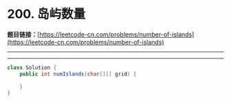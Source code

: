 # 200. 岛屿数量

**题目链接：**[https://leetcode-cn.com/problems/number-of-islands](https://leetcode-cn.com/problems/number-of-islands)

---

<Cards card="leetcode_200_number-of-islands"></Cards>

---

```java
class Solution {
    public int numIslands(char[][] grid) {
        
    }
}
```